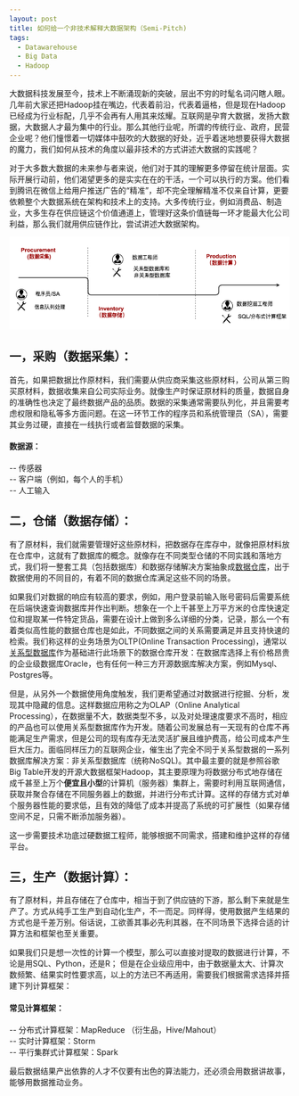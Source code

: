 ```yaml
---
layout: post
title: 如何给一个非技术解释大数据架构（Semi-Pitch) 
tags: 
  - Datawarehouse
  - Big Data
  - Hadoop
---
```


大数据科技发展至今，技术上不断涌现新的突破，层出不穷的时髦名词闪瞎人眼。几年前大家还把Hadoop挂在嘴边，代表着前沿，代表着逼格，但是现在Hadoop已经成为行业标配，几乎不会再有人用其来炫耀。互联网是孕育大数据，发扬大数据，大数据人才最为集中的行业。那么其他行业呢，所谓的传统行业、政府，民营企业呢？他们憧憬着一切媒体中鼓吹的大数据的好处，近乎着迷地想要获得大数据的魔力，我们如何从技术的角度以最非技术的方式讲述大数据的实践呢？

对于大多数大数据的未来参与者来说，他们对于其的理解更多停留在统计层面。实际开展行动前，他们渴望更多的是实实在在的干活，一个可以执行的方案。他们看到腾讯在微信上给用户推送广告的“精准”，却不完全理解精准不仅来自计算，更要依赖整个大数据系统在架构和技术上的支持。大多传统行业，例如消费品、制造业，大多生存在供应链这个价值通道上，管理好这条价值链每一环才能最大化公司利益，那么我们就用供应链作比，尝试讲述大数据架构。

![](/media/img/data_chain.png)

## 一，采购（数据采集）：
首先，如果把数据比作原材料，我们需要从供应商采集这些原材料，公司从第三购买原材料，数据收集来自公司实际业务。就像生产时保证原材料的质量，数据自身的准确性也决定了最终数据产品的品质。数据的采集通常需要队列化，并且需要考虑权限和隐私等多方面问题。在这一环节工作的程序员和系统管理员（SA），需要其业务过硬，直接在一线执行或者监督数据的采集。

#### 数据源：
-- 传感器  
-- 客户端（例如，每个人的手机）  
-- 人工输入  

## 二，仓储（数据存储）：
有了原材料，我们就需要管理好这些原材料，把数据存在库存中，就像把原材料放在仓库中，这就有了数据库的概念。就像存在不同类型仓储的不同实践和落地方式，我们将一整套工具（包括数据库）和数据存储解决方案抽象成[数据仓库](http://t.cn/RaWF5Yu)，出于数据使用的不同目的，有着不同的数据仓库满足这些不同的场景。

如果我们对数据的响应有较高的要求，例如，用户登录前输入账号密码后需要系统在后端快速查询数据库并作出判断。想象在一个上千甚至上万平方米的仓库快速定位和提取某一件特定货品，需要在设计上做到多么详细的分类，记录，那么一个有着类似高性能的数据仓库也是如此，不同数据之间的关系需要满足并且支持快速的检索。我们称这样的业务场景为OLTP(Online Transaction Processing)，通常以[关系型数据库](http://t.cn/RLZMkRg)作为基础进行此场景下的数据仓库开发：在数据库选择上有价格昂贵的企业级数据库Oracle，也有任何一种三方开源数据库解决方案，例如Mysql、Postgres等。

但是，从另外一个数据使用角度触发，我们更希望通过对数据进行挖掘、分析，发现其中隐藏的信息。这样数据应用称之为OLAP（Online Analytical Processing），在数据量不大，数据类型不多，以及对处理速度要求不高时，相应的产品也可以使用关系型数据库作为开发。随着公司发展总有一天现有的仓库不再能满足生产需求，但是公司的现有库存无法灵活扩展且维护费高，给公司成本产生巨大压力。面临同样压力的互联网企业，催生出了完全不同于关系型数据的一系列数据库解决方案：非关系型数据库（统称NoSQL)。其中最主要的就是参照谷歌Big Table开发的开源大数据框架Hadoop，其主要原理为将数据分布式地存储在成千甚至上万个**便宜且小型**的计算机（服务器）集群上，需要时利用互联网通信，获取并聚合存储在不同服务器上的数据，并进行分布式计算。这样的存储方式对单个服务器性能的要求低，且有效的降低了成本并提高了系统的可扩展性（如果存储空间不足，只需不断添加服务器）。

这一步需要技术功底过硬数据工程师，能够根据不同需求，搭建和维护这样的存储平台。  

## 三，生产（数据计算）：
有了原材料，并且存储在了仓库中，相当于到了供应链的下游，那么剩下来就是生产了。方式从纯手工生产到自动化生产，不一而足。同样得，使用数据产生结果的方式也是千差万别。俗话说，工欲善其事必先利其器，在不同场景下选择合适的计算方法和框架也至关重要。

如果我们只是想一次性的计算一个模型，那么可以直接对提取的数据进行计算，不论是用SQL、Python，还是R；
但是在企业级应用中，由于数据量太大、计算次数频繁、结果实时性要求高，以上的方法已不再适用，需要我们根据需求选择并搭建下列计算框架：

#### 常见计算框架：
-- 分布式计算框架：MapReduce （衍生品，Hive/Mahout）  
-- 实时计算框架：Storm  
-- 平行集群式计算框架：Spark 

最后数据结果产出依靠的人才不仅要有出色的算法能力，还必须会用数据讲故事，能够用数据推动业务。

